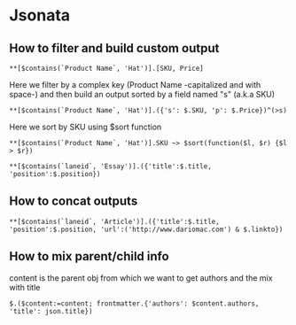 # Jsonata

## How to filter and build custom output
```
**[$contains(`Product Name`, 'Hat')].[SKU, Price]
```

Here we filter by a complex key (Product Name -capitalized and with space-) and then build an output sorted by a field named "s" (a.k.a SKU)
```
**[$contains(`Product Name`, 'Hat')].({'s': $.SKU, 'p': $.Price})^(>s)
```

Here we sort by SKU using $sort function
```
**[$contains(`Product Name`, 'Hat')].SKU ~> $sort(function($l, $r) {$l > $r})
```

```
**[$contains(`laneid`, 'Essay')].({'title':$.title, 'position':$.position})
```

## How to concat outputs
```
**[$contains(`laneid`, 'Article')].({'title':$.title, 'position':$.position, 'url':('http://www.dariomac.com') & $.linkto})
```

## How to mix parent/child info

content is the parent obj from which we want to get authors and the mix with title
```
$.($content:=content; frontmatter.{'authors': $content.authors, 'title': json.title})
```



